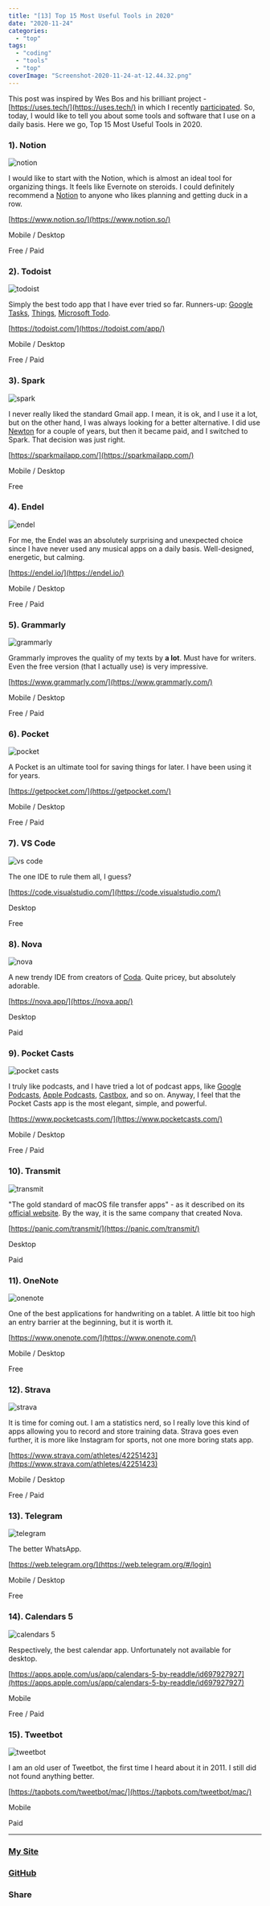 ```yaml
---
title: "[13] Top 15 Most Useful Tools in 2020"
date: "2020-11-24"
categories: 
  - "top"
tags: 
  - "coding"
  - "tools"
  - "top"
coverImage: "Screenshot-2020-11-24-at-12.44.32.png"
---
```


This post was inspired by Wes Bos and his brilliant project - [https://uses.tech/](https://uses.tech/) in which I recently [participated](https://proj.ninja/uses). So, today, I would like to tell you about some tools and software that I use on a daily basis. Here we go, Top 15 Most Useful Tools in 2020.

### 1). Notion

![notion](images/notion-1024x605.png)

I would like to start with the Notion, which is almost an ideal tool for organizing things. It feels like Evernote on steroids. I could definitely recommend a [Notion](https://www.youtube.com/watch?v=66fN1cZadPA) to anyone who likes planning and getting duck in a row.

[https://www.notion.so/](https://www.notion.so/)

Mobile / Desktop

Free / Paid

### 2). Todoist

![todoist](images/todoist-1024x810.png)

Simply the best todo app that I have ever tried so far. Runners-up: [Google Tasks](https://apps.apple.com/us/app/google-tasks-get-things-done/id1353634006), [Things](https://culturedcode.com/things/), [Microsoft Todo](https://to-do.microsoft.com/).

[https://todoist.com/](https://todoist.com/app/)

Mobile / Desktop

Free / Paid

### 3). Spark

![spark](images/Screenshot-2020-11-24-at-13.16.54-1024x500.png)

I never really liked the standard Gmail app. I mean, it is ok, and I use it a lot, but on the other hand, I was always looking for a better alternative. I did use [Newton](https://newtonhq.com/) for a couple of years, but then it became paid, and I switched to Spark. That decision was just right.

[https://sparkmailapp.com/](https://sparkmailapp.com/)

Mobile / Desktop

Free

### 4). Endel

![endel](images/endel-1024x698.png)

For me, the Endel was an absolutely surprising and unexpected choice since I have never used any musical apps on a daily basis. Well-designed, energetic, but calming.

[https://endel.io/](https://endel.io/)

Mobile / Desktop

Free / Paid

### 5). Grammarly

![grammarly](images/Screenshot-2020-11-24-at-13.19.51-1024x499.png)

Grammarly improves the quality of my texts by **a lot**. Must have for writers. Even the free version (that I actually use) is very impressive.

[https://www.grammarly.com/](https://www.grammarly.com/)

Mobile / Desktop

Free / Paid

### 6). Pocket

![pocket](images/Screenshot-2020-11-24-at-13.21.46-1024x582.png)

A Pocket is an ultimate tool for saving things for later. I have been using it for years.

[https://getpocket.com/](https://getpocket.com/)

Mobile / Desktop

Free / Paid

### 7). VS Code

![vs code](images/Screenshot-2020-11-24-at-13.22.31-1024x507.png)

The one IDE to rule them all, I guess?

[https://code.visualstudio.com/](https://code.visualstudio.com/)

Desktop

Free

### 8). Nova

![nova](images/nova-1024x830.png)

A new trendy IDE from creators of [Coda](https://en.wikipedia.org/wiki/Coda_(web_development_software)). Quite pricey, but absolutely adorable.

[https://nova.app/](https://nova.app/)

Desktop

Paid

### 9). Pocket Casts

![pocket casts](images/Screenshot-2020-11-24-at-13.23.52-1024x563.png)

I truly like podcasts, and I have tried a lot of podcast apps, like [Google Podcasts](https://podcasts.google.com/), [Apple Podcasts](https://apps.apple.com/us/app/apple-podcasts/id525463029), [Castbox](https://castbox.fm/), and so on. Anyway, I feel that the Pocket Casts app is the most elegant, simple, and powerful.

[https://www.pocketcasts.com/](https://www.pocketcasts.com/)

Mobile / Desktop

Free / Paid

### 10). Transmit

![transmit](images/transmit-1024x540.png)

"The gold standard of macOS file transfer apps" - as it described on its [official website](https://panic.com/transmit/). By the way, it is the same company that created Nova.

[https://panic.com/transmit/](https://panic.com/transmit/)

Desktop

Paid

### 11). OneNote

![onenote](images/Screenshot-2020-11-24-at-13.27.07-1024x511.png)

One of the best applications for handwriting on a tablet. A little bit too high an entry barrier at the beginning, but it is worth it.

[https://www.onenote.com/](https://www.onenote.com/)

Mobile / Desktop

Free

### 12). Strava

![strava](images/Screenshot-2020-11-24-at-13.26.04-1024x565.png)

It is time for coming out. I am a statistics nerd, so I really love this kind of apps allowing you to record and store training data. Strava goes even further, it is more like Instagram for sports, not one more boring stats app.

[https://www.strava.com/athletes/42251423](https://www.strava.com/athletes/42251423)

Mobile / Desktop

Free / Paid

### 13). Telegram

![telegram](images/Screenshot-2020-11-24-at-13.27.51-1024x613.png)

The better WhatsApp.

[https://web.telegram.org/](https://web.telegram.org/#/login)

Mobile / Desktop

Free

### 14). Calendars 5

![calendars 5](images/Screenshot-2020-11-24-at-13.28.42-1024x565.png)

Respectively, the best calendar app. Unfortunately not available for desktop.

[https://apps.apple.com/us/app/calendars-5-by-readdle/id697927927](https://apps.apple.com/us/app/calendars-5-by-readdle/id697927927)

Mobile

Free / Paid

### 15). Tweetbot

![tweetbot](images/Screenshot-2020-11-24-at-13.29.00-1024x657.png)

I am an old user of Tweetbot, the first time I heard about it in 2011. I still did not found anything better.

[https://tapbots.com/tweetbot/mac/](https://tapbots.com/tweetbot/mac/)

Mobile

Paid

* * *

### [My Site](https://proj.create-react-app.com/)

### [GitHub](https://github.com/villivald)

### Share

<script src="https://yastatic.net/share2/share.js"></script>
